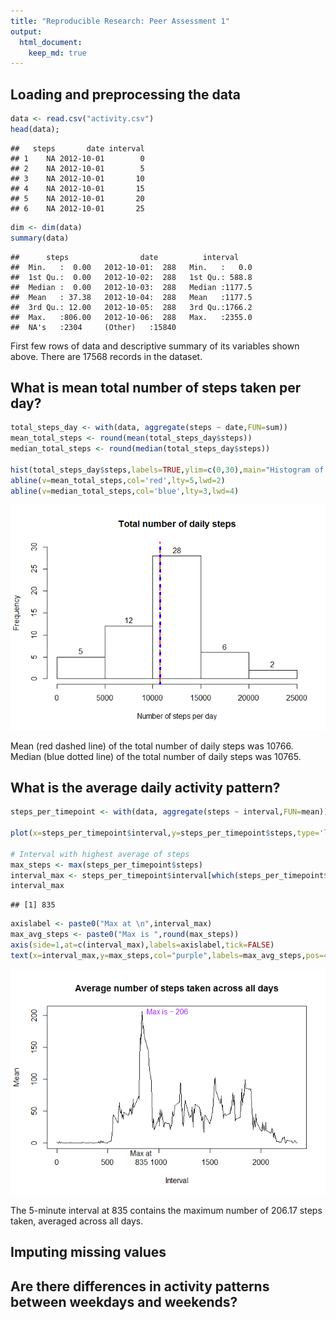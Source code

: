 ```yaml
---
title: "Reproducible Research: Peer Assessment 1"
output: 
  html_document:
    keep_md: true
---
```



## Loading and preprocessing the data

```r
data <- read.csv("activity.csv")
head(data);
```

```
##   steps       date interval
## 1    NA 2012-10-01        0
## 2    NA 2012-10-01        5
## 3    NA 2012-10-01       10
## 4    NA 2012-10-01       15
## 5    NA 2012-10-01       20
## 6    NA 2012-10-01       25
```

```r
dim <- dim(data)
summary(data)
```

```
##      steps                date          interval     
##  Min.   :  0.00   2012-10-01:  288   Min.   :   0.0  
##  1st Qu.:  0.00   2012-10-02:  288   1st Qu.: 588.8  
##  Median :  0.00   2012-10-03:  288   Median :1177.5  
##  Mean   : 37.38   2012-10-04:  288   Mean   :1177.5  
##  3rd Qu.: 12.00   2012-10-05:  288   3rd Qu.:1766.2  
##  Max.   :806.00   2012-10-06:  288   Max.   :2355.0  
##  NA's   :2304     (Other)   :15840
```
First few rows of data and descriptive summary of its variables shown above. There are 17568 records in the dataset.

## What is mean total number of steps taken per day?

```r
total_steps_day <- with(data, aggregate(steps ~ date,FUN=sum))
mean_total_steps <- round(mean(total_steps_day$steps))
median_total_steps <- round(median(total_steps_day$steps))

hist(total_steps_day$steps,labels=TRUE,ylim=c(0,30),main="Histogram of total number of daily steps",xlab="Number of steps per day")
abline(v=mean_total_steps,col='red',lty=5,lwd=2)
abline(v=median_total_steps,col='blue',lty=3,lwd=4)
```

![](PA1_template_files/figure-html/unnamed-chunk-2-1.png)<!-- -->

Mean (red dashed line) of the total number of daily steps was 10766.
Median (blue dotted line) of the total number of daily steps was 10765.

## What is the average daily activity pattern?

```r
steps_per_timepoint <- with(data, aggregate(steps ~ interval,FUN=mean))

plot(x=steps_per_timepoint$interval,y=steps_per_timepoint$steps,type='l',ylab="Mean",main="Average number of steps taken across all days",xlab="Interval")

# Interval with highest average of steps
max_steps <- max(steps_per_timepoint$steps)
interval_max <- steps_per_timepoint$interval[which(steps_per_timepoint$steps==max_steps)]
interval_max
```

```
## [1] 835
```

```r
axislabel <- paste0("Max at \n",interval_max)
max_avg_steps <- paste0("Max is ",round(max_steps))
axis(side=1,at=c(interval_max),labels=axislabel,tick=FALSE)
text(x=interval_max,y=max_steps,col="purple",labels=max_avg_steps,pos=4)
```

![](PA1_template_files/figure-html/unnamed-chunk-3-1.png)<!-- -->

The 5-minute interval at 835 contains the maximum number of 206.17 steps taken, averaged across all days.

## Imputing missing values



## Are there differences in activity patterns between weekdays and weekends?
